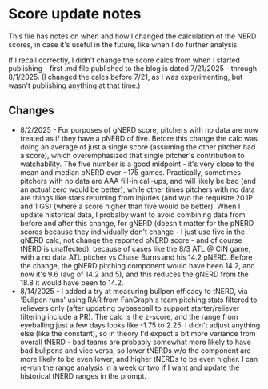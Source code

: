# Score update notes

This file has notes on when and how I changed the calculation of the NERD scores, in case it's useful in the future, like when I do further analysis.

If I recall correctly, I didn't change the score calcs from when I started publishing - first .md file published to the blog is dated 7/21/2025 - through 8/1/2025. (I changed the calcs before 7/21, as I was experimenting, but wasn't publishing anything at that time.)

## Changes

- 8/2/2025 - For purposes of gNERD score, pitchers with no data are now treated as if they have a pNERD of five. Before this change the calc was doing an average of just a single score (assuming the other pitcher had a score), which overemphasized that single pitcher's contribution to watchability. The five number is a good midpoint - it's very close to the mean and median pNERD over ~175 games. Practically, sometimes pitchers with no data are AAA fill-in call-ups, and will likely be bad (and an actual zero would be better), while other times pitchers with no data are things like stars returning from injuries (and w/o the requisite 20 IP and 1 GS) (where a score higher than five would be better). When I update historical data, I probalby want to avoid combining data from before and after this change, for gNERD (doesn't matter for the pNERD scores because they individually don't change - I just use five in the gNERD calc, not change the reported pNERD score - and of course tNERD is unaffected), because of cases like the 8/3 ATL @ CIN game, with a no data ATL pitcher vs Chase Burns and his 14.2 pNERD. Before the change, the gNERD pitching component would have been 14.2, and now it's 9.6 (avg of 14.2 and 5), and this reduces the gNERD from the 18.8 it would have been to 14.2.
- 8/14/2025 - I added a try at measuring bullpen efficacy to tNERD, via 'Bullpen runs' using RAR from FanGraph's team pitching stats filtered to relievers only (after updating pybaseball to support starter/reliever filtering include a PR). The calc is the z-score, and the range from eyeballing just a few days looks like -1.75 to 2.25. I didn't adjust anything else (like the constant), so in theory I'd expect a bit more variance from overall tNERD - bad teams are probably somewhat more likely to have bad bullpens and vice versa, so lower tNERDs w/o the component are more likely to be even lower, and higher tNERDs to be even higher. I can re-run the range analysis in a week or two if I want and update the historical tNERD ranges in the prompt.
